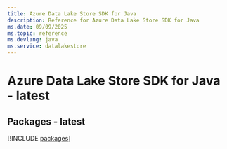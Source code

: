 ```yaml
---
title: Azure Data Lake Store SDK for Java
description: Reference for Azure Data Lake Store SDK for Java
ms.date: 09/09/2025
ms.topic: reference
ms.devlang: java
ms.service: datalakestore
---
```

# Azure Data Lake Store SDK for Java - latest
## Packages - latest
[!INCLUDE [packages](data-lake-store-index.md)]